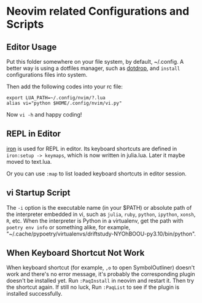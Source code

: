# Neovim related Configurations and Scripts

## Editor Usage

Put this folder somewhere on your file system, by default, ~/.config.
A better way is using a dotfiles manager, such as [dotdrop](),
and `install` configurations files into system.

Then add the following codes into your rc file:

    export LUA_PATH=~/.config/nvim/?.lua
    alias vi="python $HOME/.config/nvim/vi.py"

Now `vi -h` and happy coding!

## REPL in Editor

[iron](https://github.com/hkupty/iron.nvim) is used for REPL in editor.
Its keyboard shortcuts are defined in `iron:setup -> keymaps`,
which is now written in julia.lua. Later it maybe moved to text.lua.

Or you can use `:map` to list loaded keyboard shortcuts in editor session.

## vi Startup Script

The `-i` option is the executable name (in your $PATH) or absolute path of the interpreter embedded in vi,
such as `julia`, `ruby`, `python`, `ipython`, `xonsh`, `R`, etc.
When the interpreter is Python in a virtualenv,
get the path with `poetry env info` or something alike,
for example, "~/.cache/pypoetry/virtualenvs/driftstudy-NYOhBOOU-py3.10/bin/python".

## When Keyboard Shortcut Not Work

When keyboard shortcut (for example, `,o` to open SymbolOutliner) doesn't
work and there's no error message, it's probably the corresponding plugin
doesn't be installed yet. Run `:PaqInstall` in neovim and restart it.
Then try the shortcut again.
If still no luck, Run `:PaqList` to see if the plugin is installed successfully.

